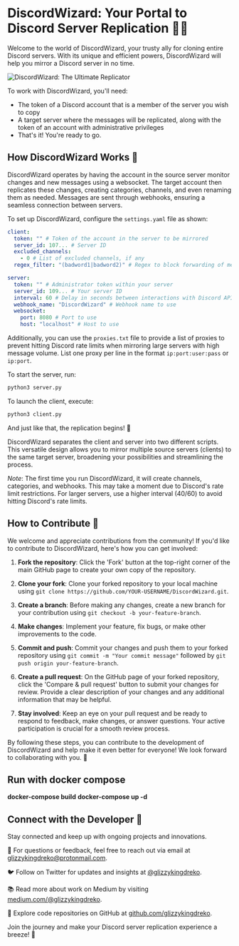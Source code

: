 # DiscordWizard: Your Portal to Discord Server Replication 🧙‍♂️

Welcome to the world of DiscordWizard, your trusty ally for cloning entire Discord servers. With its unique and efficient powers, DiscordWizard will help you mirror a Discord server in no time.

![DiscordWizard: The Ultimate Replicator](https://i.imgur.com/0s4UXzP.png)

To work with DiscordWizard, you'll need:
- The token of a Discord account that is a member of the server you wish to copy
- A target server where the messages will be replicated, along with the token of an account with administrative privileges
- That's it! You're ready to go.

## How DiscordWizard Works 🎩

DiscordWizard operates by having the account in the source server monitor changes and new messages using a websocket. The target account then replicates these changes, creating categories, channels, and even renaming them as needed. Messages are sent through webhooks, ensuring a seamless connection between servers.

To set up DiscordWizard, configure the `settings.yaml` file as shown:

```yaml
client:
  token: "" # Token of the account in the server to be mirrored
  server_id: 107... # Server ID
  excluded_channels:
    - 0 # List of excluded channels, if any
  regex_filter: "(badword1|badword2)" # Regex to block forwarding of messages based on it

server:
  token: "" # Administrator token within your server
  server_id: 109... # Your server ID
  interval: 60 # Delay in seconds between interactions with Discord APIs to create channels/webhooks/categories
  webhook_name: "DiscordWizard" # Webhook name to use
  websocket:
    port: 8080 # Port to use
    host: "localhost" # Host to use
```
Additionally, you can use the `proxies.txt` file to provide a list of proxies to prevent hitting Discord rate limits when mirroring large servers with high message volume. List one proxy per line in the format `ip:port:user:pass` or `ip:port`.

To start the server, run:
```bash
python3 server.py
```
To launch the client, execute:
```bash
python3 client.py
```
And just like that, the replication begins! 🎉

DiscordWizard separates the client and server into two different scripts. This versatile design allows you to mirror multiple source servers (clients) to the same target server, broadening your possibilities and streamlining the process.

*Note*: The first time you run DiscordWizard, it will create channels, categories, and webhooks. This may take a moment due to Discord's rate limit restrictions. For larger servers, use a higher interval (40/60) to avoid hitting Discord's rate limits.

## How to Contribute 🤝

We welcome and appreciate contributions from the community! If you'd like to contribute to DiscordWizard, here's how you can get involved:

1. **Fork the repository**: Click the 'Fork' button at the top-right corner of the main GitHub page to create your own copy of the repository.

2. **Clone your fork**: Clone your forked repository to your local machine using `git clone https://github.com/YOUR-USERNAME/DiscordWizard.git`.

3. **Create a branch**: Before making any changes, create a new branch for your contribution using `git checkout -b your-feature-branch`.

4. **Make changes**: Implement your feature, fix bugs, or make other improvements to the code.

5. **Commit and push**: Commit your changes and push them to your forked repository using `git commit -m "Your commit message"` followed by `git push origin your-feature-branch`.

6. **Create a pull request**: On the GitHub page of your forked repository, click the 'Compare & pull request' button to submit your changes for review. Provide a clear description of your changes and any additional information that may be helpful.

7. **Stay involved**: Keep an eye on your pull request and be ready to respond to feedback, make changes, or answer questions. Your active participation is crucial for a smooth review process.

By following these steps, you can contribute to the development of DiscordWizard and help make it even better for everyone! We look forward to collaborating with you. 🚀

## Run with docker compose
**docker-compose build**
**docker-compose up -d**

## Connect with the Developer 🚀

Stay connected and keep up with ongoing projects and innovations.

💌 For questions or feedback, feel free to reach out via email at [glizzykingdreko@protonmail.com](mailto:glizzykingdreko@protonmail.com).

🐦 Follow on Twitter for updates and insights at [@glizzykingdreko](https://twitter.com/glizzykingdreko).

📚 Read more about work on Medium by visiting [medium.com/@glizzykingdreko](https://medium.com/@glizzykingdreko).

🔮 Explore code repositories on GitHub at [github.com/glizzykingdreko](https://github.com/glizzykingdreko).

Join the journey and make your Discord server replication experience a breeze! 🎉
